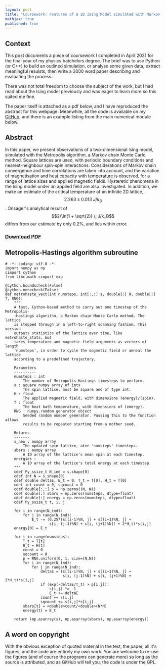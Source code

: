 ```yaml
---
layout: post
title: "Coursework: Features of a 2D Ising Model simulated with Markov chain Monte Carlo methods"
mathjax: true
published: true
---
```


## Context

This post documents a piece of coursework I completed in April 2021 for the final year of my physics batchelors degree. The brief was to use Python (or C++) to build an outlined simulation, or analyse some given data, extract meaningful resulsts, then write a 3000 word paper describing and evaluating the process.

There was not total freedom to choose the subject of the work, but I had read about the Ising model previously and was eager to learn more so this suited me fine.

The paper itself is attached as a pdf below, and I have reproduced the abstract for this webpage. Meanwhile, all the code is available on my [GitHub](https://github.com/JakeSkelton/ising-model-MCMC), and there is an example listing from the main numerical module below.

## Abstract

In this paper, we present observations of a two-dimensional Ising model, simulated with the Metropolis algorithm, a Markov chain Monte Carlo method. Square lattices are used, with periodic boundary conditions and nearest-neighbour spin-spin interactions. Considerations of Markov chain convergence and time correlations are taken into account, and the variation of magnetisation and heat capacity with temperature is observed, for a range of lattice sizes and applied magnetic fields. Hysteretic phenomena in the Ising model under an applied field are also investigated. In addition, we make an estimate of the critical temperature of an infinite 2D lattice, $$2.263 \pm 0.013 \; J/k_B$$. Onsager's analytical result of $$2/\ln(1 + \sqrt{2}) \; J/k_B$$ differs from our estimate by only 0.2%, and lies within error.

### [Download PDF](/assets/ising_model.pdf)

## Metropolis-Hastings algorithm subroutine

```cython
# -*- coding: utf-8 -*-
import numpy as np
cimport cython
from libc.math cimport exp

@cython.boundscheck(False)
@cython.nonecheck(False)
def metrohaste_vect(int numsteps, int[:,:] s, double[:] H, double[:] T, RNG):
    """
    A fast, Cython-based method to carry out one timestep of the Metropolis-
    -Hastings algorithm, a Markov chain Monte Carlo method. The lattice
    is stepped through in a left-to-right scanning fashion. This version
    outputs statistics of the lattice over time, like metrohaste_stats, but
    takes temperature and magnetic field arguments as vectors of length
    'numsteps', in order to cycle the magnetic field or anneal the lattice
    according to a predefined trajectory.

    Parameters
    ----------
    numsteps : int
        The number of Metropolis-Hastings timesteps to perform.
    s : square numpy array of ints
        The spin lattice, must be square and of type int.
    H : float
        The applied magnetic field, with dimensions (energy)/(spin).
    T : float
        The heat bath temperature, with dimensions of (energy).
    RNG : numpy.random generator object
        Seeded random number generator. Passing this to the function allows
        results to be repeated starting from a mother seed.

    Returns
    -------
    s_new : numpy array
        The updated spin lattice, ater 'numsteps' timesteps.
    sbars : numpy array    
        A 1D array of the lattice's mean spin at each timestep.
    energies : 
        A 1D array of the lattice's total energy at each timestep.
    """
    cdef Py_ssize_t N_ind = s.shape[0]
    cdef int N = s.shape[0]
    cdef double deltaE, E_t = 0, T_t = T[0], H_t = T[0]
    cdef int count = 0, sqcount = 0
    cdef double[:,:] p = np.zeros((N, N))
    cdef double[:] sbars = np.zeros(numsteps, dtype=float)
    cdef double[:] energy = np.zeros(numsteps, dtype=float)
    cdef Py_ssize_t t, i, j
    
    for i in range(N_ind):
        for j in range(N_ind):
            E_t -= (0.25*(s[(i-1)%N, j] + s[(i+1)%N, j] +
                    s[i, (j-1)%N] + s[i, (j+1)%N]) + 2*H_t)*s[i,j]
    energy[0] = E_t
    
    for t in range(numsteps):
        T_t = T[t]
        H_t = H[t]
        count = 0
        sqcount = 0
        p = RNG.uniform(0, 1, size=(N,N))
        for i in range(N_ind):
            for j in range(N_ind):
                deltaE = (s[(i-1)%N, j] + s[(i+1)%N, j] +
                          s[i, (j-1)%N] + s[i, (j+1)%N] + 2*H_t)*s[i,j]
                if (exp(-deltaE/T_t) > p[i,j]):
                    s[i,j] *= -1
                    E_t += deltaE
                count += s[i,j]
                sqcount += s[i,j]*s[i,j]
        sbars[t] = <double>count/<double>(N*N)
        energy[t] = E_t
        
    return (np.asarray(s), np.asarray(sbars), np.asarray(energy))
```

## A word on copyright

With the obvious exception of quoted material in the text, the paper, all it's figures, and the code are entirely my own work. You are welcome to re-use the figures (and of course the programs can generate more) so long as the source is attributed, and as GitHub will tell you, the code is under the GPL. 